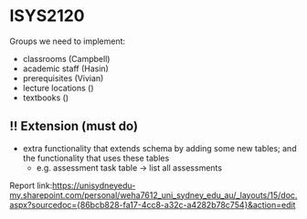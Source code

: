 # ISYS2120
Groups we need to implement:
- classrooms (Campbell)
- academic staff (Hasin)
- prerequisites (Vivian)
- lecture locations () 
- textbooks ()

## !! Extension (must do)
- extra functionality that extends schema by adding some new tables; and the functionality that uses these tables
  - e.g. assessment task table -> list all assessments

Report link:https://unisydneyedu-my.sharepoint.com/personal/weha7612_uni_sydney_edu_au/_layouts/15/doc.aspx?sourcedoc={86bcb828-fa17-4cc8-a32c-a4282b78c754}&action=edit
